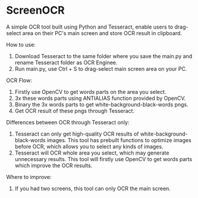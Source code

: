# ScreenOCR
A simple OCR tool built using Python and Tesseract, enable users to drag-select area on their PC's main screen and store OCR result in clipboard.

How to use:
1. Download Tesseract to the same folder where you save the main.py and rename Tesseract folder as OCR Enginee.
2. Run main.py, use Ctrl + S to drag-select main screen area on your PC.

OCR Flow:
1. Firstly use OpenCV to get words parts on the area you select.
2. 3x these words parts using ANTIALIAS function provided by OpenCV.
3. Binary the 3x words parts to get white-background-black-words pngs. 
4. Get OCR result of these pngs through Tesseract.

Differences between OCR through Tesseract only:
1. Tesseract can only get high-quality OCR results of white-background-black-words images. This tool has prebuilt functions to optimize images before OCR, which allows you to select any kinds of images.
2. Tesseract will OCR whole area you select, which may generate unnecessary results. This tool will firstly use OpenCV to get words parts which improve the OCR results.

Where to improve:
1. If you had two screens, this tool can only OCR the main screen.
